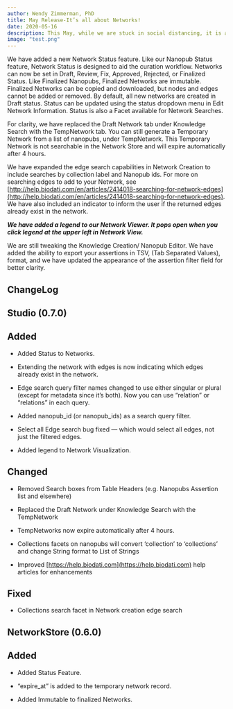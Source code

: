 ```yaml
---
author: Wendy Zimmerman, PhD
title: May Release-It’s all about Networks!
date: 2020-05-16
description: This May, while we are stuck in social distancing, it is all about Networks!
image: "test.png"
---
```


We have added a new Network Status feature. Like our Nanopub Status feature, Network Status is designed to aid the curation workflow. Networks can now be set in Draft, Review, Fix, Approved, Rejected, or Finalized Status. Like Finalized Nanopubs, Finalized Networks are immutable. Finalized Networks can be copied and downloaded, but nodes and edges cannot be added or removed. By default, all new networks are created in Draft status. Status can be updated using the status dropdown menu in Edit Network Information. Status is also a Facet available for Network Searches.

For clarity, we have replaced the Draft Network tab under Knowledge Search with the TempNetwork tab. You can still generate a Temporary Network from a list of nanopubs, under TempNetwork. This Temporary Network is not searchable in the Network Store and will expire automatically after 4 hours.

We have expanded the edge search capabilities in Network Creation to include searches by collection label and Nanopub ids. For more on searching edges to add to your Network, see [http://help.biodati.com/en/articles/2414018-searching-for-network-edges](http://help.biodati.com/en/articles/2414018-searching-for-network-edges). We have also included an indicator to inform the user if the returned edges already exist in the network.

***We have added a legend to our Network Viewer. It pops open when you click legend at the upper left in Network View.***

We are still tweaking the Knowledge Creation/ Nanopub Editor. We have added the ability to export your assertions in TSV, (Tab Separated Values), format, and we have updated the appearance of the assertion filter field for better clarity.

## ChangeLog

## Studio (0.7.0)

## Added

* Added Status to Networks.

* Extending the network with edges is now indicating which edges already exist in the network.

* Edge search query filter names changed to use either singular or plural (except for metadata since it’s both). Now you can use “relation” or “relations” in each query.

* Added nanopub_id (or nanopub_ids) as a search query filter.

* Select all Edge search bug fixed — which would select all edges, not just the filtered edges.

* Added legend to Network Visualization.

## Changed

* Removed Search boxes from Table Headers (e.g. Nanopubs Assertion list and elsewhere)

* Replaced the Draft Network under Knowledge Search with the TempNetwork

* TempNetworks now expire automatically after 4 hours.

* Collections facets on nanopubs will convert ‘collection’ to ‘collections’ and change String format to List of Strings

* Improved [https://help.biodati.com](https://help.biodati.com) help articles for enhancements

## Fixed

* Collections search facet in Network creation edge search

## NetworkStore (0.6.0)

## Added

* Added Status Feature.

* “expire_at” is added to the temporary network record.

* Added Immutable to finalized Networks.